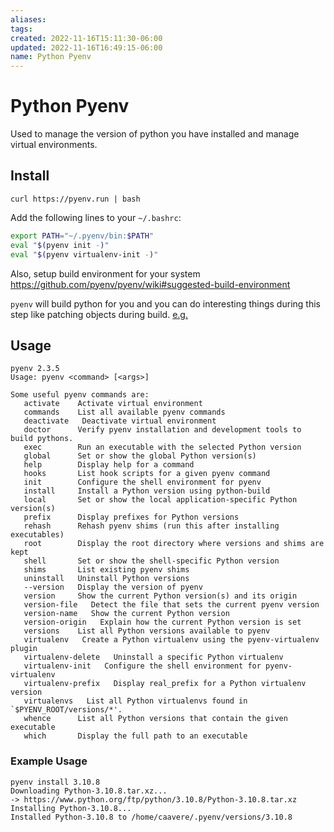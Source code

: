 ```yaml
---
aliases: 
tags: 
created: 2022-11-16T15:11:30-06:00
updated: 2022-11-16T16:49:15-06:00
name: Python Pyenv
---
```

# Python Pyenv

Used to manage the version of python  you have installed and manage virtual environments.

## Install
```shell
curl https://pyenv.run | bash
```

Add the following lines to your `~/.bashrc`:

```sh
export PATH="~/.pyenv/bin:$PATH"
eval "$(pyenv init -)"
eval "$(pyenv virtualenv-init -)"
```

Also, setup build environment for your system
https://github.com/pyenv/pyenv/wiki#suggested-build-environment

`pyenv` will build python for you and you can do interesting things during this step like patching objects during build. [e.g.](https://stackoverflow.com/questions/67411745/pyenv-build-failed-fedora-34-using-python-build-20180424)

## Usage
```shell
pyenv 2.3.5
Usage: pyenv <command> [<args>]

Some useful pyenv commands are:
   activate    Activate virtual environment
   commands    List all available pyenv commands
   deactivate   Deactivate virtual environment
   doctor      Verify pyenv installation and development tools to build pythons.
   exec        Run an executable with the selected Python version
   global      Set or show the global Python version(s)
   help        Display help for a command
   hooks       List hook scripts for a given pyenv command
   init        Configure the shell environment for pyenv
   install     Install a Python version using python-build
   local       Set or show the local application-specific Python version(s)
   prefix      Display prefixes for Python versions
   rehash      Rehash pyenv shims (run this after installing executables)
   root        Display the root directory where versions and shims are kept
   shell       Set or show the shell-specific Python version
   shims       List existing pyenv shims
   uninstall   Uninstall Python versions
   --version   Display the version of pyenv
   version     Show the current Python version(s) and its origin
   version-file   Detect the file that sets the current pyenv version
   version-name   Show the current Python version
   version-origin   Explain how the current Python version is set
   versions    List all Python versions available to pyenv
   virtualenv   Create a Python virtualenv using the pyenv-virtualenv plugin
   virtualenv-delete   Uninstall a specific Python virtualenv
   virtualenv-init   Configure the shell environment for pyenv-virtualenv
   virtualenv-prefix   Display real_prefix for a Python virtualenv version
   virtualenvs   List all Python virtualenvs found in `$PYENV_ROOT/versions/*'.
   whence      List all Python versions that contain the given executable
   which       Display the full path to an executable
```

### Example Usage
```shell
pyenv install 3.10.8
Downloading Python-3.10.8.tar.xz...
-> https://www.python.org/ftp/python/3.10.8/Python-3.10.8.tar.xz
Installing Python-3.10.8...
Installed Python-3.10.8 to /home/caavere/.pyenv/versions/3.10.8
```